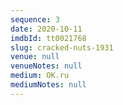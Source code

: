 ```yaml
---
sequence: 3
date: 2020-10-11
imdbId: tt0021768
slug: cracked-nuts-1931
venue: null
venueNotes: null
medium: OK.ru
mediumNotes: null
---
```


